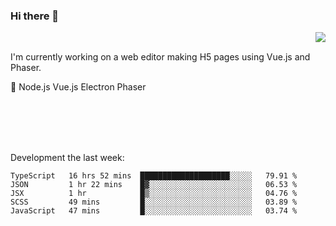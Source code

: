 ### Hi there 👋

<img align="right" src="https://github-readme-stats.vercel.app/api?username=jasonpanggo"/>

<br>
<p align="left">
I'm currently working on a web editor making H5 pages using Vue.js and Phaser.
</p>
<p align="left">
📖 Node.js Vue.js Electron Phaser
</p>
<br>
<br>
<br>
<br>

Development the last week:
<!--START_SECTION:waka-->
```text
TypeScript   16 hrs 52 mins  ████████████████████░░░░░   79.91 % 
JSON         1 hr 22 mins    █▓░░░░░░░░░░░░░░░░░░░░░░░   06.53 % 
JSX          1 hr            █▒░░░░░░░░░░░░░░░░░░░░░░░   04.76 % 
SCSS         49 mins         █░░░░░░░░░░░░░░░░░░░░░░░░   03.89 % 
JavaScript   47 mins         █░░░░░░░░░░░░░░░░░░░░░░░░   03.74 % 
```
<!--END_SECTION:waka-->

<!--
**JASONPANGGO/jasonpanggo** is a ✨ _special_ ✨ repository because its `README.md` (this file) appears on your GitHub profile.

Here are some ideas to get you started:

- 🔭 I’m currently working on ...
- 🌱 I’m currently learning ...
- 👯 I’m looking to collaborate on ...
- 🤔 I’m looking for help with ...
- 💬 Ask me about ...
- 📫 How to reach me: ...
- 😄 Pronouns: ...
- ⚡ Fun fact: ...
-->
